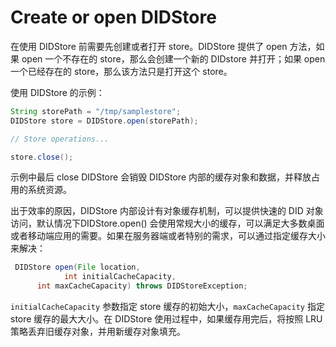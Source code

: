# Create or open DIDStore

在使用 DIDStore 前需要先创建或者打开 store。DIDStore 提供了 open 方法，如果 open 一个不存在的 store，那么会创建一个新的 DIDstore 并打开；如果 open 一个已经存在的 store，那么该方法只是打开这个 store。

使用 DIDStore 的示例：

```java
String storePath = "/tmp/samplestore";
DIDStore store = DIDStore.open(storePath);

// Store operations...

store.close();
```

示例中最后 close DIDStore 会销毁 DIDStore 内部的缓存对象和数据，并释放占用的系统资源。

出于效率的原因，DIDStore 内部设计有对象缓存机制，可以提供快速的 DID 对象访问，默认情况下DIDStore.open() 会使用常规大小的缓存，可以满足大多数桌面或者移动端应用的需要。如果在服务器端或者特别的需求，可以通过指定缓存大小来解决：

```java
 DIDStore open(File location,
			int initialCacheCapacity,
      int maxCacheCapacity) throws DIDStoreException;
```

`initialCacheCapacity` 参数指定 store 缓存的初始大小，`maxCacheCapacity` 指定 store 缓存的最大大小。在 DIDStore 使用过程中，如果缓存用完后，将按照 LRU 策略丢弃旧缓存对象，并用新缓存对象填充。

